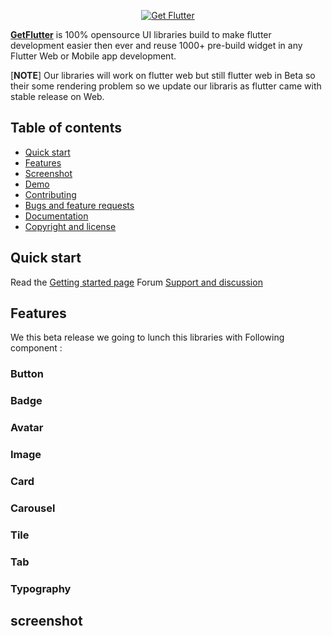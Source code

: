 <p align="center">
  <a href="https://www.getflutter.dev/">
    <img src="https://ik.imagekit.io/ionicfirebaseapp/tr:w-auto-300/gf-logo-g-b_SYSBeqUrR.png" alt="Get Flutter">
  </a>
</p>

[**GetFlutter**](https://www.getflutter.dev) is 100% opensource UI libraries build to make flutter development easier then ever and reuse 1000+ pre-build widget in any Flutter Web or Mobile app development. 

[**NOTE**] Our libraries will work on flutter web but still flutter web in Beta so their some rendering problem so we update our libraris as flutter came with stable release on Web. 

## Table of contents 

- [Quick start](#quick-start)
- [Features](#features)
- [Screenshot](#screenshot)
- [Demo](#demo)
- [Contributing](#contributing)
- [Bugs and feature requests](#bugs-and-feature-requests)
- [Documentation](#documentation)
- [Copyright and license](#copyright-and-license)

## Quick start

Read the [Getting started page](https://docs.getflutter.dev) 
Forum [Support and discussion ](https://forum.getflutter.dev)

## Features 
We this beta release we going to lunch this libraries with Following component : 
 
 ### Button
 ### Badge
 ### Avatar
 ### Image
 ### Card
 ### Carousel
 ### Tile
 ### Tab
 ### Typography 
 ## screenshot
 
 
